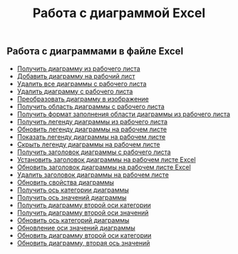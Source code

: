 ﻿---
title: Работа с диаграммой Excel
second_title: Aspose.Cells Cloud Documen
linktitle: Диаграмма
type: docs
url: /ru/charts/
aliases: [/working-with-charts/]
keywords: REST API, spreadsheets, excel, chart
description: "Cells.Облако API для Excel работает: графики работают"
weight: 100
kwords: Excel, Office Облако, REST API, Электронная таблица, PDF, CSV, Json, Markdown, Диаграммы
---
## Работа с диаграммами в файле Excel

- [Получить диаграмму из рабочего листа](/cells/ru/get-chart-from-a-worksheet/)
- [Добавить диаграмму на рабочий лист](/cells/ru/add-a-chart-in-a-worksheet/)
- [Удалить все диаграммы с рабочего листа](/cells/ru/delete-all-charts-from-a-worksheet/)
- [Удалить диаграмму с рабочего листа](/cells/ru/delete-a-chart-from-a-worksheet/)
- [Преобразовать диаграмму в изображение](/cells/ru/convert-chart-to-image/)
- [Получить область диаграммы с рабочего листа](/cells/ru/get-chart-area-from-a-worksheet/)
- [Получить формат заполнения области диаграммы из рабочего листа](/cells/ru/get-fill-format-of-a-chart-area-from-a-worksheet/)
- [Получить легенду диаграммы из рабочего листа](/cells/ru/get-chart-legend-from-a-worksheet/)
- [Обновить легенду диаграммы на рабочем листе](/cells/ru/update-chart-legend-in-a-worksheet/)
- [Показать легенду диаграммы на рабочем листе](/cells/ru/show-chart-legend-in-a-worksheet/)
- [Скрыть легенду диаграммы на рабочем листе](/cells/ru/hide-chart-legend-in-a-worksheet/)
- [Получить заголовок диаграммы с рабочего листа](/cells/ru/get-chart-title-from-a-worksheet/)
- [Установить заголовок диаграммы на рабочем листе Excel](/cells/ru/set-chart-title-in-excel-worksheet/)
- [Обновить заголовок диаграммы на рабочем листе Excel](/cells/ru/update-chart-title-in-excel-worksheet/)
- [Удалить заголовок диаграммы на рабочем листе](/cells/ru/delete-chart-title-in-a-worksheet/)
- [Обновить свойства диаграммы](/cells/ru/charts/propreties/update/)
- [Получить ось категории диаграммы](/cells/ru/charts/category-axis/get/)
- [Получить ось значений диаграммы](/cells/ru/charts/value-axis/get/)
- [Получить диаграмму второй оси категории](/cells/ru/charts/second-category-axis/get/)
- [Получить диаграмму второй оси значений](/cells/ru/charts/second-value-axis/get/)
- [Обновить ось категорий диаграммы](/cells/ru/charts/category-axis/update/)
- [Обновление оси значений диаграммы](/cells/ru/charts/value-axis/update/)
- [Обновить диаграмму второй оси категории](/cells/ru/charts/second-category-axis/update/)
- [Обновить диаграмму, вторая ось значений](/cells/ru/charts/second-value-axis/update/)
